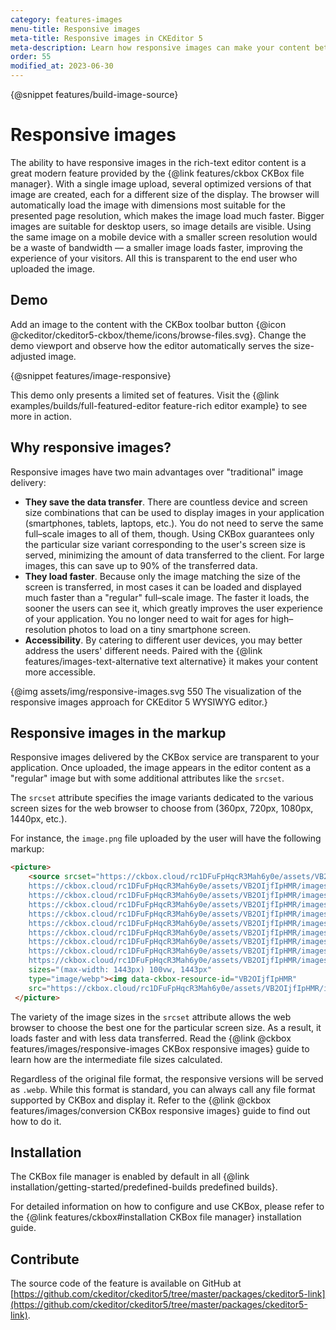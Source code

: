 ```yaml
---
category: features-images
menu-title: Responsive images
meta-title: Responsive images in CKEditor 5
meta-description: Learn how responsive images can make your content better.
order: 55
modified_at: 2023-06-30
---
```

{@snippet features/build-image-source}

# Responsive images

The ability to have responsive images in the rich-text editor content is a great modern feature provided by the {@link features/ckbox CKBox file manager}. With a single image upload, several optimized versions of that image are created, each for a different size of the display. The browser will automatically load the image with dimensions most suitable for the presented page resolution, which makes the image load much faster. Bigger images are suitable for desktop users, so image details are visible. Using the same image on a mobile device with a smaller screen resolution would be a waste of bandwidth — a smaller image loads faster, improving the experience of your visitors. All this is transparent to the end user who uploaded the image.

## Demo

Add an image to the content with the CKBox toolbar button {@icon @ckeditor/ckeditor5-ckbox/theme/icons/browse-files.svg}. Change the demo viewport and observe how the editor automatically serves the size-adjusted image. 

{@snippet features/image-responsive}

<info-box info>
	This demo only presents a limited set of features. Visit the {@link examples/builds/full-featured-editor feature-rich editor example} to see more in action.
</info-box>


## Why responsive images?

Responsive images have two main advantages over "traditional" image delivery:

* **They save the data transfer**. There are countless device and screen size combinations that can be used to display images in your application (smartphones, tablets, laptops, etc.). You do not need to serve the same full–scale images to all of them, though. Using CKBox guarantees only the particular size variant corresponding to the user's screen size is served, minimizing the amount of data transferred to the client. For large images, this can save up to 90% of the transferred data.
* **They load faster**. Because only the image matching the size of the screen is transferred, in most cases it can be loaded and displayed much faster than a "regular" full–scale image. The faster it loads, the sooner the users can see it, which greatly improves the user experience of your application. You no longer need to wait for ages for high–resolution photos to load on a tiny smartphone screen.
* **Accessibility**. By catering to different user devices, you may better address the users' different needs. Paired with the {@link features/images-text-alternative text alternative} it makes your content more accessible.

{@img assets/img/responsive-images.svg 550 The visualization of the responsive images approach for CKEditor 5 WYSIWYG editor.}

## Responsive images in the markup

Responsive images delivered by the CKBox service are transparent to your application. Once uploaded, the image appears in the editor content as a "regular" image but with some additional attributes like the `srcset`.

The `srcset` attribute specifies the image variants dedicated to the various screen sizes for the web browser to choose from (360px, 720px, 1080px, 1440px, etc.).

For instance, the `image.png` file uploaded by the user will have the following markup:

```html
<picture>
	<source srcset="https://ckbox.cloud/rc1DFuFpHqcR3Mah6y0e/assets/VB2OIjfIpHMR/images/147.webp  147w,
	https://ckbox.cloud/rc1DFuFpHqcR3Mah6y0e/assets/VB2OIjfIpHMR/images/291.webp  291w,
	https://ckbox.cloud/rc1DFuFpHqcR3Mah6y0e/assets/VB2OIjfIpHMR/images/435.webp  435w,
	https://ckbox.cloud/rc1DFuFpHqcR3Mah6y0e/assets/VB2OIjfIpHMR/images/579.webp  579w,
	https://ckbox.cloud/rc1DFuFpHqcR3Mah6y0e/assets/VB2OIjfIpHMR/images/723.webp  723w,
	https://ckbox.cloud/rc1DFuFpHqcR3Mah6y0e/assets/VB2OIjfIpHMR/images/867.webp  867w,
	https://ckbox.cloud/rc1DFuFpHqcR3Mah6y0e/assets/VB2OIjfIpHMR/images/1011.webp  1011w,
	https://ckbox.cloud/rc1DFuFpHqcR3Mah6y0e/assets/VB2OIjfIpHMR/images/1155.webp  1155w,
	https://ckbox.cloud/rc1DFuFpHqcR3Mah6y0e/assets/VB2OIjfIpHMR/images/1299.webp  1299w,
	https://ckbox.cloud/rc1DFuFpHqcR3Mah6y0e/assets/VB2OIjfIpHMR/images/1443.webp 1443w"
	sizes="(max-width: 1443px) 100vw, 1443px"
	type="image/webp"><img data-ckbox-resource-id="VB2OIjfIpHMR"
	src="https://ckbox.cloud/rc1DFuFpHqcR3Mah6y0e/assets/VB2OIjfIpHMR/images/1443.png">
 </picture>
```

The variety of the image sizes in the `srcset` attribute allows the web browser to choose the best one for the particular screen size. As a result, it loads faster and with less data transferred. Read the {@link @ckbox features/images/responsive-images CKBox responsive images} guide to learn how are the intermediate file sizes calculated.

Regardless of the original file format, the responsive versions will be served as `.webp`. While this format is standard, you can always call any file format supported by CKBox and display it. Refer to the {@link @ckbox features/images/conversion CKBox responsive images} guide to find out how to do it.

## Installation

<info-box>
	The CKBox file manager is enabled by default in all {@link installation/getting-started/predefined-builds predefined builds}.
</info-box>

For detailed information on how to configure and use CKBox, please refer to the {@link features/ckbox#installation CKBox file manager} installation guide.


## Contribute

The source code of the feature is available on GitHub at [https://github.com/ckeditor/ckeditor5/tree/master/packages/ckeditor5-link](https://github.com/ckeditor/ckeditor5/tree/master/packages/ckeditor5-link).
